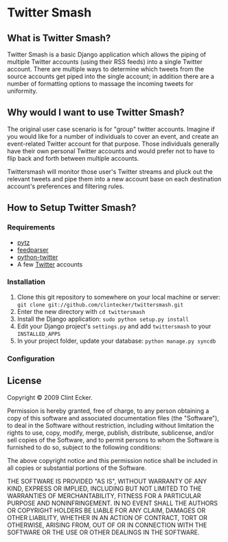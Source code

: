 Twitter Smash
=============

## What is Twitter Smash? ##

Twitter Smash is a basic Django application which allows the piping of multiple Twitter accounts (using their RSS feeds) into a single Twitter account.  There are multiple ways to determine which tweets from the source accounts get piped into the single account; in addition there are a number of formatting options to massage the incoming tweets for uniformity.

## Why would I want to use Twitter Smash? ##

The original user case scenario is for "group" twitter accounts.  Imagine if you would like for a number of individuals to cover an event, and create an event-related Twitter account for that purpose.  Those individuals generally have their own personal Twitter accounts and would prefer not to have to flip back and forth between multiple accounts.

Twittersmash will monitor those user's Twitter streams and pluck out the relevant tweets and pipe them into a new account base on each destination account's preferences and filtering rules.

## How to Setup Twitter Smash? ##

### Requirements ###

- [pytz](http://pytz.sourceforge.net/)
- [feedparser](http://feedparser.org)
- [python-twitter](http://code.google.com/p/python-twitter/)
- A few [Twitter](http://twitter.com) accounts

### Installation ###

1. Clone this git repository to somewhere on your local machine or server: `git clone git://github.com/clintecker/twittersmash.git`
2. Enter the new directory with `cd twittersmash`
3. Install the Django application: `sudo python setup.py install`
4. Edit your Django project's `settings.py` and add `twittersmash` to your `INSTALLED_APPS`
5. In your project folder, update your database: `python manage.py syncdb`

### Configuration ###



## License ##

Copyright &copy; 2009 Clint Ecker.

Permission is hereby granted, free of charge, to any person obtaining a copy of this software and associated documentation files (the "Software"), to deal in the Software without restriction, including without limitation the rights to use, copy, modify, merge, publish, distribute, sublicense, and/or sell copies of the Software, and to permit persons to whom the Software is furnished to do so, subject to the following conditions:

The above copyright notice and this permission notice shall be included in all copies or substantial portions of the Software.

THE SOFTWARE IS PROVIDED "AS IS", WITHOUT WARRANTY OF ANY KIND, EXPRESS OR IMPLIED, INCLUDING BUT NOT LIMITED TO THE WARRANTIES OF MERCHANTABILITY, FITNESS FOR A PARTICULAR PURPOSE AND NONINFRINGEMENT. IN NO EVENT SHALL THE AUTHORS OR COPYRIGHT HOLDERS BE LIABLE FOR ANY CLAIM, DAMAGES OR OTHER LIABILITY, WHETHER IN AN ACTION OF CONTRACT, TORT OR OTHERWISE, ARISING FROM, OUT OF OR IN CONNECTION WITH THE SOFTWARE OR THE USE OR OTHER DEALINGS IN THE SOFTWARE.